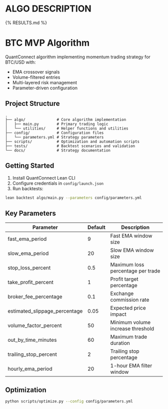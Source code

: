 # ALGO DESCRIPTION
{% RESULTS.md %}

# BTC MVP Algorithm

QuantConnect algorithm implementing momentum trading strategy for BTC/USD with:
- EMA crossover signals
- Volume-filtered entries
- Multi-layered risk management
- Parameter-driven configuration

## Project Structure
```
.
├── algo/              # Core algorithm implementation
│   ├── main.py        # Primary trading logic
│   └── utilities/     # Helper functions and utilities
├── config/            # Configuration files
│   └── parameters.yml # Strategy parameters
├── scripts/           # Optimization and automation scripts
├── tests/             # Backtest scenarios and validation
└── docs/              # Strategy documentation
```

## Getting Started
1. Install QuantConnect Lean CLI
2. Configure credentials in `config/launch.json`
3. Run backtests:
```bash
lean backtest algo/main.py --parameters config/parameters.yml
```

## Key Parameters
| Parameter | Default | Description |
|-----------|---------|-------------|
| fast_ema_period | 9 | Fast EMA window size |
| slow_ema_period | 20 | Slow EMA window size |
| stop_loss_percent | 0.5 | Maximum loss percentage per trade |
| take_profit_percent | 1 | Profit target percentage |
| broker_fee_percentage | 0.1 | Exchange commission rate |
| estimated_slippage_percentage | 0.05 | Expected price impact |
| volume_factor_percent | 50 | Minimum volume increase threshold |
| out_by_time_minutes | 60 | Maximum trade duration |
| trailing_stop_percent | 2 | Trailing stop percentage |
| hourly_ema_period | 20 | 1-hour EMA filter window |

## Optimization
```bash
python scripts/optimize.py --config config/parameters.yml
